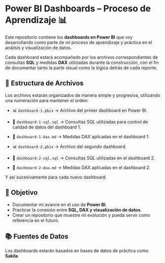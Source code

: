 # Power BI Dashboards – Proceso de Aprendizaje 📊  

Este repositorio contiene los **dashboards en Power BI** que voy desarrollando como parte de mi proceso de aprendizaje y práctica en el análisis y visualización de datos.  

Cada dashboard estará acompañado por los archivos correspondientes de consultas **SQL** y medidas **DAX** utilizadas durante la construcción, con el fin de documentar tanto la parte visual como la lógica detrás de cada reporte.  

## 📂 Estructura de Archivos   

Los archivos estarán organizados de manera simple y progresiva, utilizando una numeración para mantener el orden:  

- 📊 `dashboard-1.pbix` → Archivo del primer dashboard en Power BI.  
- 📝 `dashboard-1-sql.sql` → Consultas SQL utilizadas para control de calidad de datos del dashboard 1.  
- 🔢 `dashboard-1-dax.md` → Medidas DAX aplicadas en el dashboard 1.  

- 📊 `dashboard-2.pbix` → Archivo del segundo dashboard.  
- 📝 `dashboard-2-sql.sql` → Consultas SQL utilizadas en el dashboard 2.  
- 🔢 `dashboard-2-dax.md` → Medidas DAX aplicadas en el dashboard 2.  
  

Y así sucesivamente para cada nuevo dashboard.  

## 🎯 Objetivo  

- Documentar mi avance en el uso de **Power BI**.  
- Practicar la conexión entre **SQL, DAX y visualización de datos**.  
- Crear un repositorio que muestre mi evolución y pueda servir como referencia en el futuro.  

## 📚 Fuentes de Datos  

Los dashboards estarán basados en bases de datos de práctica como **Sakila**








